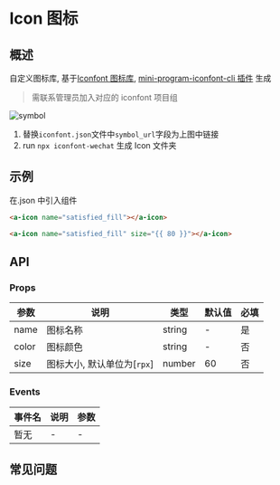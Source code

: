 # Icon 图标

## 概述

自定义图标库, 基于[Iconfont 图标库](https://www.iconfont.cn/), [mini-program-iconfont-cli 插件](https://www.npmjs.com/package/mini-program-iconfont-cli) 生成

> 需联系管理员加入对应的 iconfont 项目组

![symbol](https://raw.githubusercontent.com/iconfont-cli/mini-program-iconfont-cli/master/images/symbol-url.png)

1. 替换`iconfont.json`文件中`symbol_url`字段为上图中链接
2. run `npx iconfont-wechat` 生成 Icon 文件夹

## 示例

在.json 中引入组件

```html
<a-icon name="satisfied_fill"></a-icon>

<a-icon name="satisfied_fill" size="{{ 80 }}"></a-icon>
```

## API

### Props

| 参数  | 说明                        | 类型   | 默认值 | 必填 |
| ----- | --------------------------- | ------ | ------ | ---- |
| name  | 图标名称                    | string | -      | 是   |
| color | 图标颜色                    | string | -      | 否   |
| size  | 图标大小, 默认单位为[`rpx`] | number | 60     | 否   |

### Events

| 事件名 | 说明 | 参数 |
| ------ | ---- | ---- |
| 暂无   | -    | -    |

## 常见问题
